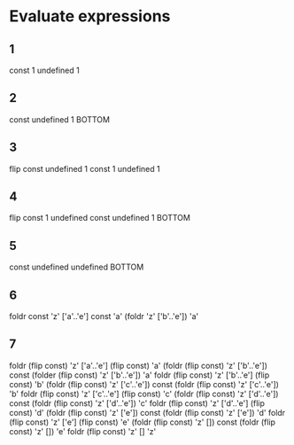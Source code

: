 # Evaluate expressions

## 1
const 1 undefined
1

## 2
const undefined 1
BOTTOM

## 3
flip const undefined 1
const 1 undefined
1

## 4
flip const 1 undefined
const undefined 1
BOTTOM

## 5
const undefined undefined
BOTTOM

## 6
foldr const 'z' ['a'..'e']
const 'a' (foldr 'z' ['b'..'e'])
'a'

## 7
foldr (flip const) 'z' ['a'..'e']
(flip const) 'a' (foldr (flip const) 'z' ['b'..'e'])
const (folder (flip const) 'z' ['b'..'e']) 'a'
foldr (flip const) 'z' ['b'..'e']
(flip const) 'b' (foldr (flip const) 'z' ['c'..'e'])
const (foldr (flip const) 'z' ['c'..'e']) 'b'
foldr (flip const) 'z' ['c'..'e']
(flip const) 'c' (foldr (flip const) 'z' ['d'..'e'])
const (foldr (flip const) 'z' ['d'..'e']) 'c'
foldr (flip const) 'z' ['d'..'e']
(flip const) 'd' (foldr (flip const) 'z' ['e'])
const (foldr (flip const) 'z' ['e']) 'd'
foldr (flip const) 'z' ['e']
(flip const) 'e' (foldr (flip const) 'z' [])
const (foldr (flip const) 'z' []) 'e'
foldr (flip const) 'z' []
'z'
